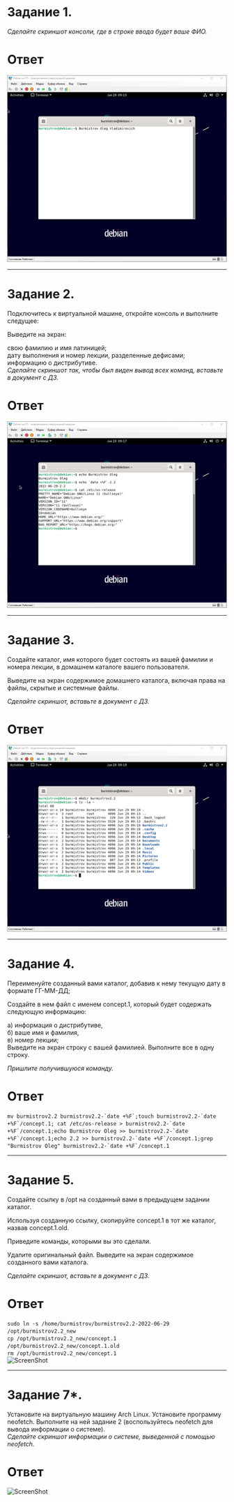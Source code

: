 # Задание 1.
*Сделайте скриншот консоли, где в строке ввода будет ваше ФИО.*

# Ответ

![ScreenShot](https://github.com/pendolf1984/netology/blob/main/lesson2.2/1.png)

---

# Задание 2.
Подключитесь к виртуальной машине, откройте консоль и выполните следущее:  

Выведите на экран:  

свою фамилию и имя латиницей;  
дату выполнения и номер лекции, разделенные дефисами;  
информацию о дистрибутиве.  
*Сделайте скриншот так, чтобы был виден вывод всех команд, вставьте в документ с ДЗ.*

# Ответ

![ScreenShot](https://github.com/pendolf1984/netology/blob/main/lesson2.2/2.png)


---


# Задание 3.
Создайте каталог, имя которого будет состоять из вашей фамилии и номера лекции, в домашнем каталоге вашего пользователя.  

Выведите на экран содержимое домашнего каталога, включая права на файлы, скрытые и системные файлы.  

*Сделайте скриншот, вставьте в документ с ДЗ.*

# Ответ

![ScreenShot](https://github.com/pendolf1984/netology/blob/main/lesson2.2/3.png)

---

# Задание 4.
Переименуйте созданный вами каталог, добавив к нему текущую дату в формате ГГ-ММ-ДД;  

Создайте в нем файл с именем concept.1, который будет содержать следующую информацию:  

а) информация о дистрибутиве,  
б) ваше имя и фамилия,  
в) номер лекции;  
Выведите на экран строку с вашей фамилией. Выполните все в одну строку.  

*Пришлите получившуюся команду.*  

# Ответ

```mv burmistrov2.2 burmistrov2.2-`date +%F`;touch burmistrov2.2-`date +%F`/concept.1; cat /etc/os-release > burmistrov2.2-`date +%F`/concept.1;echo Burmistrov Oleg >> burmistrov2.2-`date +%F`/concept.1;echo 2.2 >> burmistrov2.2-`date +%F`/concept.1;grep "Burmistrov Oleg" burmistrov2.2-`date +%F`/concept.1```

---

# Задание 5.
Создайте ссылку в /opt на созданный вами в предыдущем задании каталог.  

Используя созданную ссылку, скопируйте concept.1 в тот же каталог, назвав concept.1.old.  

Приведите команды, которыми вы это сделали.  

Удалите оригинальный файл. Выведите на экран содержимое созданного вами каталога.  

*Сделайте скриншот, вставьте в документ с ДЗ.*

# Ответ
```sudo ln -s /home/burmistrov/burmistrov2.2-2022-06-29 /opt/burmistrov2.2_new```  
```cp /opt/burmistrov2.2_new/concept.1 /opt/burmistrov2.2_new/concept.1.old```  
```rm /opt/burmistrov2.2_new/concept.1```  
![ScreenShot](https://github.com/pendolf1984/netology/blob/main/lesson2.2/5.png)

---

# Задание 7*.
Установите на виртуальную машину Arch Linux. Установите программу neofetch. Выполните на ней задание 2 (воспользуйтесь neofetch для вывода информации о системе).  
*Сделайте скриншот информации о системе, выведенной с помощью neofetch.*

# Ответ
![ScreenShot](https://github.com/pendolf1984/netology/blob/main/lesson2.2/Arch.PNG)

